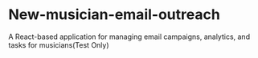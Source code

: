 # New-musician-email-outreach
A React-based application for managing email campaigns, analytics, and tasks for musicians(Test Only)
